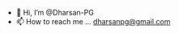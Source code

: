 - 👋 Hi, I’m @Dharsan-PG
- 📫 How to reach me ... dharsanpg@gmail.com

<!---
Dharsan-PG/Dharsan-PG is a ✨ special ✨ repository because its `README.md` (this file) appears on your GitHub profile.
You can click the Preview link to take a look at your changes.
--->
